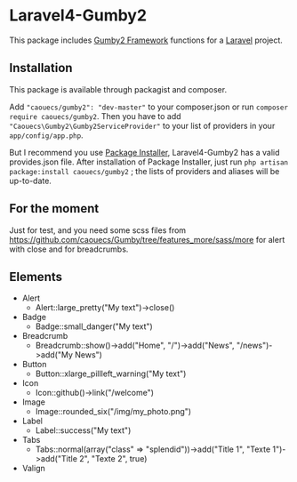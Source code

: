Laravel4-Gumby2
===

This package includes [Gumby2 Framework](http://www.gumbyframework.com) functions for a [Laravel](http://www.laravel.com) project.


Installation
---

This package is available through packagist and composer.

Add `"caouecs/gumby2": "dev-master"` to your composer.json or run `composer require caouecs/gumby2`. Then you have to add `"Caouecs\Gumby2\Gumby2ServiceProvider"` to your list of providers in your `app/config/app.php`.

But I recommend you use [Package Installer](https://github.com/rtablada/package-installer), Laravel4-Gumby2 has a valid provides.json file. After installation of Package Installer, just run `php artisan package:install caouecs/gumby2` ; the lists of providers and aliases will be up-to-date.



For the moment
---

Just for test, and you need some scss files from https://github.com/caouecs/Gumby/tree/features_more/sass/more for alert with close and for breadcrumbs.


Elements
---

* Alert
  * Alert::large_pretty("My text")->close()
* Badge
  * Badge::small_danger("My text")
* Breadcrumb
  * Breadcrumb::show()->add("Home", "/")->add("News", "/news")->add("My News")
* Button
  * Button::xlarge_pillleft_warning("My text")
* Icon
  * Icon::github()->link("/welcome")
* Image
  * Image::rounded_six("/img/my_photo.png")
* Label
  * Label::success("My text")
* Tabs
  * Tabs::normal(array("class" => "splendid"))->add("Title 1", "Texte 1")->add("Title 2", "Texte 2", true)
* Valign
